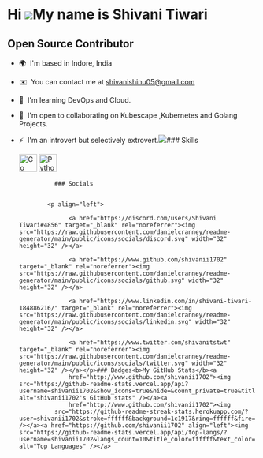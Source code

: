 Hi ![](https://user-images.githubusercontent.com/18350557/176309783-0785949b-9127-417c-8b55-ab5a4333674e.gif)My name is Shivani Tiwari
======================================================================================================================================

Open Source Contributor
-----------------------

*   🌍  I'm based in Indore, India
*   ✉️  You can contact me at [shivanishinu05@gmail.com](mailto:shivanishinu05@gmail.com)
*   🧠  I'm learning DevOps and Cloud.
*   🤝  I'm open to collaborating on Kubescape ,Kubernetes and Golang Projects.
*   ⚡  I'm an introvert but selectively extrovert.<a href="https://www.twitter.com/shivanitstwt" target="_blank" rel="noreferrer"><img
                  src="https://img.shields.io/twitter/follow/shivanitstwt?logo=twitter&style=for-the-badge&color=ffffff&labelColor=1c1917"
                /></a>### Skills<p align="left">
                                <a href="https://go.dev/doc/" target="_blank" rel="noreferrer"><img src="https://raw.githubusercontent.com/danielcranney/readme-generator/main/public/icons/skills/go-colored.svg" width="36" height="36" alt="Go" /></a>
                                <a href="https://www.python.org/" target="_blank" rel="noreferrer"><img src="https://raw.githubusercontent.com/danielcranney/readme-generator/main/public/icons/skills/python-colored.svg" width="36" height="36" alt="Python" /></a>
                    </p>
                    
                  ### Socials
                  
                  
                <p align="left">
                          
                      <a href="https://discord.com/users/Shivani Tiwari#4856" target="_blank" rel="noreferrer"><img src="https://raw.githubusercontent.com/danielcranney/readme-generator/main/public/icons/socials/discord.svg" width="32" height="32" /></a>
                          
                      <a href="https://www.github.com/shivanii1702" target="_blank" rel="noreferrer"><img src="https://raw.githubusercontent.com/danielcranney/readme-generator/main/public/icons/socials/github.svg" width="32" height="32" /></a>
                          
                      <a href="https://www.linkedin.com/in/shivani-tiwari-184886216/" target="_blank" rel="noreferrer"><img src="https://raw.githubusercontent.com/danielcranney/readme-generator/main/public/icons/socials/linkedin.svg" width="32" height="32" /></a>
                          
                      <a href="https://www.twitter.com/shivanitstwt" target="_blank" rel="noreferrer"><img src="https://raw.githubusercontent.com/danielcranney/readme-generator/main/public/icons/socials/twitter.svg" width="32" height="32" /></a></p>### Badges<b>My GitHub Stats</b><a
                      href="http://www.github.com/shivanii1702"><img src="https://github-readme-stats.vercel.app/api?username=shivanii1702&show_icons=true&hide=&count_private=true&title_color=ffffff&text_color=ffffff&icon_color=ffffff&bg_color=1c1917&hide_border=true&show_icons=true" alt="shivanii1702's GitHub stats" /></a><a
                      href="http://www.github.com/shivanii1702"><img
                  src="https://github-readme-streak-stats.herokuapp.com/?user=shivanii1702&stroke=ffffff&background=1c1917&ring=ffffff&fire=ffffff&currStreakNum=ffffff&currStreakLabel=ffffff&sideNums=ffffff&sideLabels=ffffff&dates=ffffff&hide_border=true" /></a><a href="https://github.com/shivanii1702" align="left"><img src="https://github-readme-stats.vercel.app/api/top-langs/?username=shivanii1702&langs_count=10&title_color=ffffff&text_color=ffffff&icon_color=ffffff&bg_color=1c1917&hide_border=true&locale=en&custom_title=Top%20%Languages" alt="Top Languages" /></a>
